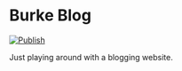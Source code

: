 # Burke Blog

[![Publish](https://github.com/burke1791/burke-blog/actions/workflows/pages/pages-build-deployment/badge.svg)](https://github.com/burke1791/burke-blog/actions/workflows/pages/pages-build-deployment)

Just playing around with a blogging website.